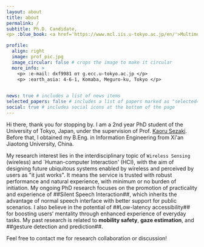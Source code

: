 ```yaml
---
layout: about
title: about
permalink: /
subtitle: Ph.D. Candidate, 
<p> :blue_book: <a href='https://www.mcl.iis.u-tokyo.ac.jp/en/'>Multimedia Communication Lab</a>, <a href='https://www.u-tokyo.ac.jp/en/'> The University of Tokyo </a> </p>

profile:
  align: right
  image: prof_pic.jpg
  image_circular: false # crops the image to make it circular
  more_info: > 
    <p> :e-mail: dxf9981 ατ g.ecc.u-tokyo.ac.jp </p>
    <p> :earth_asia: 4-6-1, Komaba, Meguro-ku, Tokyo </p>
  

news: true # includes a list of news items
selected_papers: false # includes a list of papers marked as "selected={true}"
social: true # includes social icons at the bottom of the page
---
```

Hi there, thank you for stopping by. I am a 2nd year PhD student of the University of Tokyo, Japan, under the supervision of Prof. [Kaoru Sezaki](https://www.mcl.iis.u-tokyo.ac.jp/en/kaoru-sezaki-ph-d/). Before that, I obtained my B.Eng. in Information Engineering from Xi'an Jiaotong University, China. 

My research interest lies in the interdisciplinary topic of `Wireless Sensing` (wireless) and `Human-computer Interaction' (HCI), with the aim of designing future ubiquitous systems enabled by wireless and perceived by users as "it just works". It means the service is trusted with robust performance and natural experience, with minimum or no burden of initiation. My ongoing PhD research focuses on the promotion of practicality and experience of ##Silent Speech Interaction##, which inherits the advantage of normal speech interface with better support for public scenarios. I also believe in the potential of ##Low-latency accessibility## for boosting users’ mentality through enhanced experience of everyday tasks. My past research is related to <strong>mobility safety</strong>, <strong>gaze estimation</strong>, and ##gesture detection and prediction##.

Feel free to contact me for research collaboration or discussion!
